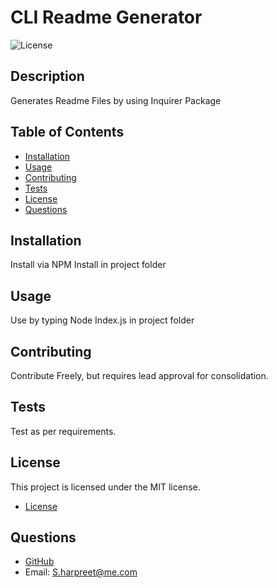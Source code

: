 # CLI Readme Generator

![License](https://img.shields.io/badge/license-MIT-blue.svg)

## Description
Generates Readme Files by using Inquirer Package

## Table of Contents
* [Installation](#installation)
* [Usage](#usage)
* [Contributing](#contributing)
* [Tests](#tests)
* [License](#license)
* [Questions](#questions)

## Installation
Install via NPM Install in project folder

## Usage
Use by typing Node Index.js in project folder

## Contributing
Contribute Freely, but requires lead approval for consolidation.

## Tests
Test as per requirements.

## License

This project is licensed under the MIT license.
* [License](#license)

## Questions
* [GitHub](https://github.com/SHarpreet89)
* Email: S.harpreet@me.com
